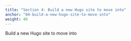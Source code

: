 ```yaml
---
title: "Section 4: Build a new Hugo site to move into"
anchor: "04-build-a-new-hugo-site-to-move-into"
weight: 40
---
```


Build a new Hugo site to move into
